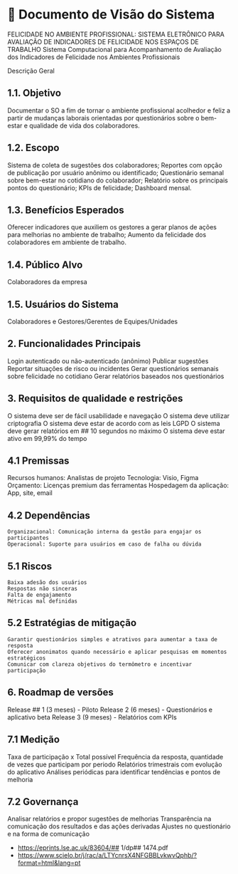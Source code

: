 # 📖 Documento de Visão do Sistema

FELICIDADE NO AMBIENTE PROFISSIONAL: SISTEMA ELETRÔNICO PARA AVALIAÇÃO DE INDICADORES DE FELICIDADE NOS ESPAÇOS DE TRABALHO
Sistema Computacional para Acompanhamento de Avaliação dos Indicadores de Felicidade nos Ambientes Profissionais

Descrição Geral
## 1.1. Objetivo
Documentar o SO a fim de tornar o ambiente profissional acolhedor e feliz a partir de mudanças laborais orientadas por questionários sobre o bem-estar e qualidade de vida dos colaboradores.

## 1.2. Escopo
Sistema de coleta de sugestões dos colaboradores;
Reportes com opção de publicação por usuário anônimo ou identificado;
Questionário semanal sobre bem-estar no cotidiano do colaborador;
Relatório sobre os principais pontos do questionário;
KPIs de felicidade;
Dashboard mensal.

## 1.3. Benefícios Esperados
Oferecer indicadores que auxiliem os gestores a gerar planos de ações para melhorias no ambiente de trabalho;
Aumento da felicidade dos colaboradores em ambiente de trabalho.

## 1.4. Público Alvo
Colaboradores da empresa 

## 1.5. Usuários do Sistema
Colaboradores e Gestores/Gerentes de Equipes/Unidades

## 2. Funcionalidades Principais
Login autenticado ou não-autenticado (anônimo)
Publicar sugestões
Reportar situações de risco ou incidentes
Gerar questionários semanais sobre felicidade no cotidiano
Gerar relatórios baseados nos questionários

## 3. Requisitos de qualidade e restrições
O sistema deve ser de fácil usabilidade e navegação
O sistema deve utilizar criptografia
O sistema deve estar de acordo com as leis LGPD
O sistema deve gerar relatórios em ## 10 segundos no máximo
O sistema deve estar ativo em 99,99% do tempo

## 4.1 Premissas
Recursos humanos: Analistas de projeto
Tecnologia: Visio, Figma
Orçamento: Licenças premium das ferramentas
Hospedagem da aplicação: App, site, email

## 4.2 Dependências
	Organizacional: Comunicação interna da gestão para engajar os participantes
	Operacional: Suporte para usuários em caso de falha ou dúvida

## 5.1 Riscos
	Baixa adesão dos usuários
	Respostas não sinceras
	Falta de engajamento
	Métricas mal definidas

## 5.2 Estratégias de mitigação
	Garantir questionários simples e atrativos para aumentar a taxa de resposta
	Oferecer anonimatos quando necessário e aplicar pesquisas em momentos estratégicos
	Comunicar com clareza objetivos do termômetro e incentivar participação

## 6. Roadmap de versões
Release ## 1 (3 meses) - Piloto
Release 2 (6 meses) - Questionários e aplicativo beta
Release 3 (9 meses) - Relatórios com KPIs

## 7.1 Medição
Taxa de participação x Total possível
Frequência da resposta, quantidade de vezes que participam por periodo
Relatórios trimestrais com evolução do aplicativo
Análises periódicas para identificar tendências e pontos de melhoria

## 7.2 Governança
Analisar relatórios e propor sugestões de melhorias
Transparência na comunicação dos resultados e das ações derivadas
Ajustes no questionário e na forma de comunicação

- https://eprints.lse.ac.uk/83604/## 1/dp## 1474.pdf
- https://www.scielo.br/j/rac/a/LTYcnrsX4NFGBBLvkwvQphb/?format=html&lang=pt













































